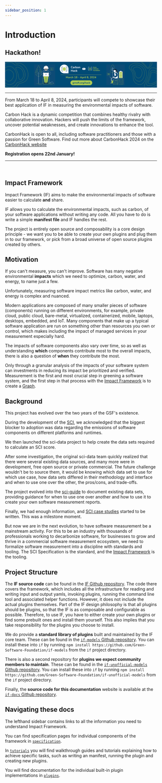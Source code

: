 ```yaml
---
sidebar_position: 1
---
```


# Introduction

## Hackathon!

![](imgs/../../src/imgs/hack-banner.png)

----------------------------
From March 18 to  April 8, 2024, participants will compete to showcase their best application of IF in measuring the environmental impacts of software. 
 
Carbon Hack is a dynamic competition that combines healthy rivalry with collaborative innovation. Hackers will push the limits of the framework, uncover potential weaknesses, and create innovations to enhance the tool.

CarbonHack is open to all, including software practitioners and those with a passion for Green Software.
Find out more about CarbonHack 2024 on the [CarbonHack website](https://grnsft.org/hack/github)

**Registration opens 22nd January!**

----------------------------

<br />

## Impact Framework

Impact Framework (IF) aims to make the environmental impacts of software easier to calculate **and** share.

IF allows you to calculate the environmental impacts, such as carbon, of your software applications without writing any code. All you have to do is write a simple **manifest file** and IF handles the rest.

The project is entirely open source and composability is a core design principle - we want you to be able to create your own plugins and plug them in to our framework, or pick from a broad universe of open source plugins created by others.


## Motivation 

If you can't measure, you can't improve. Software has many negative environmental **impacts** which we need to optimize, carbon, water, and energy, to name just a few.

Unfortunately, measuring software impact metrics like carbon, water, and energy is complex and nuanced. 

Modern applications are composed of many smaller pieces of software (components) running on different environments, for example, private cloud, public cloud, bare-metal, virtualized, containerized, mobile, laptops, desktops, embedded, and IoT. Many components that make up a typical software application are run on something other than resources you own or control, which makes including the impact of managed services in your measurement especially hard.  

The impacts of software components also vary over time, so as well as understanding **which** components contribute most to the overall impacts, there is also a question of **when** they contribute the most.

Only through a granular analysis of the impacts of your software system can investments in reducing its impact be prioritized and verified. Measurement is the first and most crucial step in greening a software system, and the first step in that process with the [Impact Framework](./06-specification/impact-framework.md) is to create a [Graph](./06-specification/graph.md).


## Background

This project has evolved over the two years of the GSF's existence. 

During the development of the [SCI](https://github.com/Green-Software-Foundation/sci/blob/dev/SPEC.md), we acknowledged that the biggest blocker to adoption was data regarding the emissions of software components on different platforms and runtimes.

We then launched the sci-data project to help create the data sets required to calculate an SCI score.

After some investigation, the original sci-data team quickly realized that there were several existing data sources, and many more were in development, free open source or private commercial. The future challenge wouldn't be to source them, it would be knowing which data set to use for which use case, how data sets differed in their methodology and interface and when to use one over the other, the pros/cons, and trade-offs.

The project evolved into the [sci-guide](https://sci-guide.greensoftware.foundation/) to document existing data sets, providing guidance for when to use one over another and how to use it to create your own software measurement reports.

Finally, we had enough information, and [SCI case studies](https://sci-guide.greensoftware.foundation/CaseStudies) started to be written. This was a milestone moment.

But now we are in the next evolution, to have software measurement be a mainstream activity. For this to be an industry with thousands of professionals working to decarbonize software, for businesses to grow and thrive in a commercial software measurement ecosystem, we need to formalize software measurement into a discipline with standards and tooling. The SCI Specification is the standard, and the [Impact Framework](./06-specification/impact-framework.md) is the tooling.


## Project Structure

The **IF source code** can be found in the [IF Github repository](https://github.com/Green-Software-Foundation/if). The code there covers the framework, which includes all the infrastructure for reading and writing input and output yamls, invoking plugins, running the command line tool and associated helper functions. However, it does not include the actual plugins themselves. Part of the IF design philosophy is that all plugins should be plugins, so that the IF is as composable and configurable as possible. Therefore, to use IF, you have to either create your own plugins or find some prebuilt ones and install them yourself. This also implies that you take responsibility for the plugins you choose to install.

We do provide a **standard library of plugins** built and maintained by the IF core team. These can be found in the [`if-models` Github repository](https://github.com/Green-Software-Foundation/if-models). You can install these into `if` by running `npm install https://github.com/Green-Software-Foundation/if-models` from the `if` project directory.

There is also a second repository for **plugins we expect community members to maintain**. These can be found in the [`if-unofficial-models` Github repository](https://github.com/Green-Software-Foundation/if-unofficial-models). You can install these into `if` by running `npm install https://github.com/Green-Software-Foundation/if-unofficial-models` from the `if` project directory.

Finally, the **source code for this documentation** website is available at the [`if-docs` Github repository](https://github.com/Green-Software-Foundation/if-docs).


## Navigating these docs

The lefthand sidebar contains links to all the information you need to understand Impact Framework. 

You can find specification pages for individual components of the framework in [`specification`](./specification/). 

In [`tutorials`](./tutorials) you will find walkthrough guides and tutorials explaining how to achieve specific tasks, such as writing an manifest, running the plugin and creating new plugins. 

You will find documentation for the individual built-in plugin implementations in [`plugins`](./plugins/).
